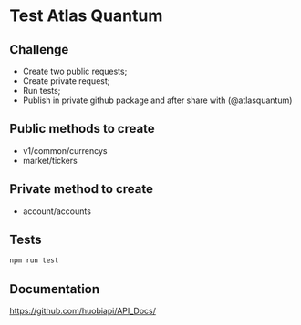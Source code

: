 # Test Atlas Quantum
## Challenge
* Create two public requests;
* Create private request;
* Run tests;
* Publish in private github package and after share with (@atlasquantum)

## Public methods to create
* v1/common/currencys
* market/tickers

## Private method to create
* account/accounts

## Tests
```bash
npm run test
```

## Documentation
https://github.com/huobiapi/API_Docs/